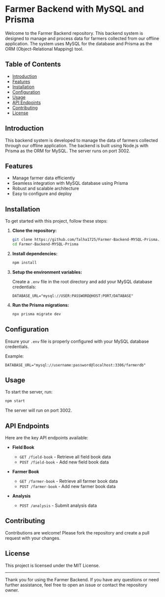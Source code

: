 # Farmer Backend with MySQL and Prisma

Welcome to the Farmer Backend repository. This backend system is designed to manage and process data for farmers collected from our offline application. The system uses MySQL for the database and Prisma as the ORM (Object-Relational Mapping) tool.

## Table of Contents

- [Introduction](#introduction)
- [Features](#features)
- [Installation](#installation)
- [Configuration](#configuration)
- [Usage](#usage)
- [API Endpoints](#api-endpoints)
- [Contributing](#contributing)
- [License](#license)

## Introduction

This backend system is developed to manage the data of farmers collected through our offline application. The backend is built using Node.js with Prisma as the ORM for MySQL. The server runs on port 3002.

## Features

- Manage farmer data efficiently
- Seamless integration with MySQL database using Prisma
- Robust and scalable architecture
- Easy to configure and deploy

## Installation

To get started with this project, follow these steps:

1. **Clone the repository:**

   ```bash
   git clone https://github.com/Talha1725/Farmer-Backend-MYSQL-Prisma.git
   cd Farmer-Backend-MYSQL-Prisma
   ```

2. **Install dependencies:**

   ```bash
   npm install
   ```

3. **Setup the environment variables:**

   Create a `.env` file in the root directory and add your MySQL database credentials:

   ```env
   DATABASE_URL="mysql://USER:PASSWORD@HOST:PORT/DATABASE"
   ```

4. **Run the Prisma migrations:**

   ```bash
   npx prisma migrate dev
   ```

## Configuration

Ensure your `.env` file is properly configured with your MySQL database credentials.

Example:

```env
DATABASE_URL="mysql://username:password@localhost:3306/farmerdb"
```

## Usage

To start the server, run:

```bash
npm start
```

The server will run on port 3002.

## API Endpoints

Here are the key API endpoints available:

- **Field Book**
  - `GET /field-book` - Retrieve all field book data
  - `POST /field-book` - Add new field book data

- **Farmer Book**
  - `GET /farmer-book` - Retrieve all farmer book data
  - `POST /farmer-book` - Add new farmer book data

- **Analysis**
  - `POST /analysis` - Submit analysis data

## Contributing

Contributions are welcome! Please fork the repository and create a pull request with your changes.

## License

This project is licensed under the MIT License.

---

Thank you for using the Farmer Backend. If you have any questions or need further assistance, feel free to open an issue or contact the repository owner.
